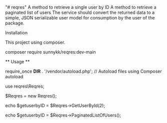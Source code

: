 "# reqres" 
A method to retrieve a single user by ID 
A method to retrieve a paginated list of users 
The service should convert the returned data to a simple, JSON serializable user model for consumption by the user of the package. 


Installation

This project using composer.

composer require sunnykk/reqres:dev-main


** Usage ** 

require_once __DIR__ . '/vendor/autoload.php'; // Autoload files using Composer autoload

use reqres\Reqres;

$Reqres = new Reqres();

echo $getuserbyID =  $Reqres->GetUserById(2);

echo $getuserbyID =  $Reqres->PaginatedListOfUsers();

